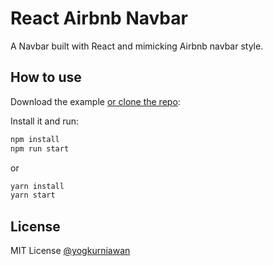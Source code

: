 # React Airbnb Navbar

A Navbar built with React and mimicking Airbnb navbar style.

## How to use

Download the example [or clone the repo](https://github.com/yogakurniawan/react-airbnb-navbar):

Install it and run:

```bash
npm install
npm run start
```

or

```bash
yarn install
yarn start
```

## License

MIT License [@yogkurniawan](https://twitter.com/yogkurniawan)
